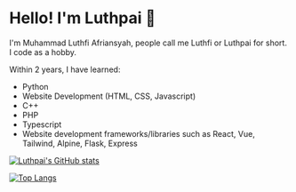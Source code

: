 # Hello! I'm Luthpai 👋

I'm Muhammad Luthfi Afriansyah, people call me Luthfi or Luthpai for short. I code as a hobby.

Within 2 years, I have learned:
- Python
- Website Development (HTML, CSS, Javascript)
- C++
- PHP
- Typescript
- Website development frameworks/libraries such as React, Vue, Tailwind, Alpine, Flask, Express

[![Luthpai's GitHub stats](https://github-readme-stats.vercel.app/api?username=luthpai&theme=transparent)]([https://github.com/anuraghazra/github-readme-stats](https://github-readme-stats.vercel.app/api?username=luthpai&theme=transparent))

[![Top Langs](https://github-readme-stats.vercel.app/api/top-langs/?username=luthpai&hide=html,CMake,shell,css&langs_count=20&layout=compact&theme=transparent&size_weight=0.5&count_weight=0.5)]([https://github.com/anuraghazra/github-readme-stats](https://github-readme-stats.vercel.app/api/top-langs/?username=luthpai&hide=html,CMake,shell,css&langs_count=20&layout=compact&theme=transparent&size_weight=0.5&count_weight=0.5))
